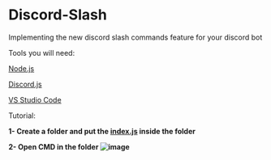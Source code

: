 # Discord-Slash
Implementing the new discord slash commands feature for your discord bot 

Tools you will need:

<a href="https://nodejs.org/en/"> Node.js</a>

<a href="https://discord.js.org/#/"> Discord.js</a>

<a href="https://code.visualstudio.com"> VS Studio Code</a>

Tutorial:

**1- Create a folder and put the <a href="https://github.com/LunarProd/Discord-Slash/blob/main/index%20bot.js">index.js</a> inside the folder**

**2- Open CMD in the folder ![image](https://user-images.githubusercontent.com/89609653/192061003-224a0160-2c03-4cb8-88e1-74b515842e13.png)**

